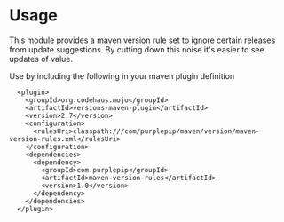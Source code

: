 # Usage

This module provides a maven version rule set to ignore certain releases
from update suggestions.  By cutting down this noise it's easier to see
updates of value.


Use by including the following in your maven plugin definition

      <plugin>
        <groupId>org.codehaus.mojo</groupId>
        <artifactId>versions-maven-plugin</artifactId>
        <version>2.7</version>
        <configuration>
          <rulesUri>classpath:///com/purplepip/maven/version/maven-version-rules.xml</rulesUri>
        </configuration>
        <dependencies>
          <dependency>
            <groupId>com.purplepip</groupId>
            <artifactId>maven-version-rules</artifactId>
            <version>1.0</version>
          </dependency>
        </dependencies>
      </plugin>